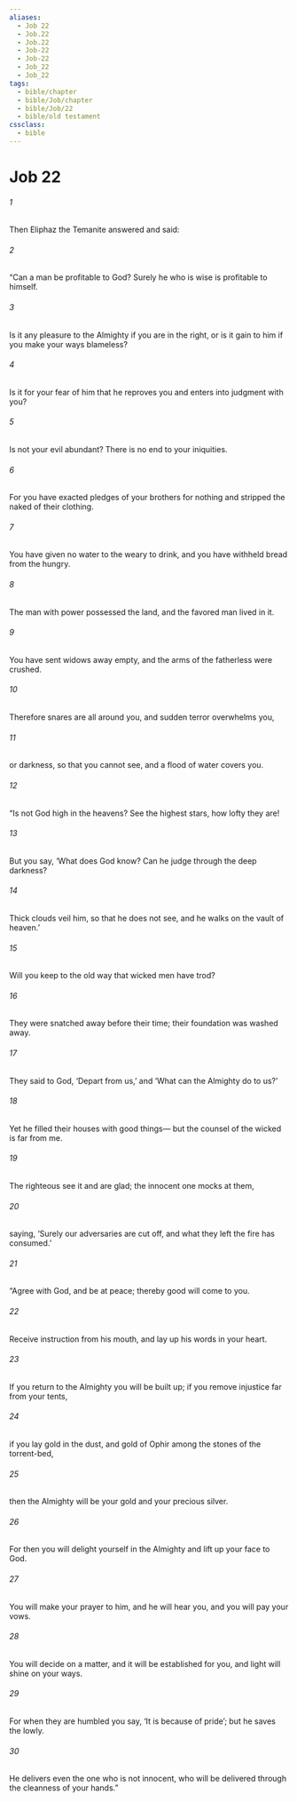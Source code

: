 ```yaml
---
aliases:
  - Job 22
  - Job.22
  - Job.22
  - Job-22
  - Job-22
  - Job_22
  - Job_22
tags:
  - bible/chapter
  - bible/Job/chapter
  - bible/Job/22
  - bible/old testament
cssclass:
  - bible
---
```


# Job 22

###### 1
Then Eliphaz the Temanite answered and said:
###### 2
“Can a man be profitable to God? Surely he who is wise is profitable to himself.
###### 3
Is it any pleasure to the Almighty if you are in the right, or is it gain to him if you make your ways blameless?
###### 4
Is it for your fear of him that he reproves you and enters into judgment with you?
###### 5
Is not your evil abundant? There is no end to your iniquities.
###### 6
For you have exacted pledges of your brothers for nothing   and stripped the naked of their clothing.
###### 7
You have given no water to the weary to drink, and you have withheld bread from the hungry.
###### 8
The man with power possessed the land, and the favored man lived in it.
###### 9
You have sent widows away empty, and the arms of the fatherless were crushed.
###### 10
Therefore snares are all around you, and sudden terror overwhelms you,
###### 11
or darkness, so that you cannot see, and a flood of water covers you.
###### 12
“Is not God high in the heavens? See the highest stars, how lofty they are!
###### 13
But you say, ‘What does God know? Can he judge through the deep darkness?
###### 14
Thick clouds veil him, so that he does not see, and he walks on the vault of heaven.’
###### 15
Will you keep to the old way that wicked men have trod?
###### 16
They were snatched away before their time; their foundation was washed away.
###### 17
They said to God, ‘Depart from us,’ and ‘What can the Almighty do to us?’
###### 18
Yet he filled their houses with good things— but the counsel of the wicked is far from me.
###### 19
The righteous see it and are glad; the innocent one mocks at them,
###### 20
saying, ‘Surely our adversaries are cut off, and what they left the fire has consumed.’
###### 21
“Agree with God, and be at peace; thereby good will come to you.
###### 22
Receive instruction from his mouth, and lay up his words in your heart.
###### 23
If you return to the Almighty you will be built up; if you remove injustice far from your tents,
###### 24
if you lay gold in the dust, and gold of Ophir among the stones of the torrent-bed,
###### 25
then the Almighty will be your gold and your precious silver.
###### 26
For then you will delight yourself in the Almighty and lift up your face to God.
###### 27
You will make your prayer to him, and he will hear you, and you will pay your vows.
###### 28
You will decide on a matter, and it will be established for you, and light will shine on your ways.
###### 29
For when they are humbled you say, ‘It is because of pride’; but he saves the lowly.
###### 30
He delivers even the one who is not innocent, who will be delivered through the cleanness of your hands.”


